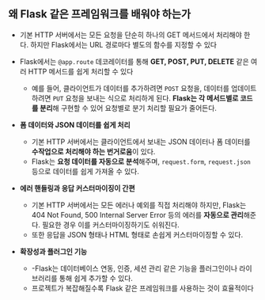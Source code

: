 ## 왜 Flask 같은 프레임워크를 배워야 하는가

- 기본 HTTP 서버에서는 모든 요청을 단순히 하나의 GET 메서드에서 처리해야 한다. 하지만 Flask에서는 URL 경로마다 별도의 함수를 지정할 수 있다

- Flask에서는 `@app.route` 데코레이터를 통해 **GET, POST, PUT, DELETE** 같은 여러 HTTP 메서드를 쉽게 처리할 수 있다
	- 예를 들어, 클라이언트가 데이터를 추가하려면 `POST` 요청을, 데이터를 업데이트하려면 `PUT` 요청을 보내는 식으로 처리하게 된다. **Flask는 각 메서드별로 코드를 분리**해 구현할 수 있어 요청별로 분기 처리할 필요가 줄어든다.
 - **폼 데이터와 JSON 데이터를 쉽게 처리**
	 - 기본 HTTP 서버에서는 클라이언트에서 보내는 JSON 데이터나 폼 데이터를 **수작업으로 처리해야 하는 번거로움**이 있다.
	- Flask는 **요청 데이터를 자동으로 분석**해주며, `request.form`, `request.json` 등으로 데이터를 쉽게 가져올 수 있다.
- **에러 핸들링과 응답 커스터마이징이 간편**
	- 기본 HTTP 서버에서는 모든 에러나 예외를 직접 처리해야 하지만, Flask는 404 Not Found, 500 Internal Server Error 등의 에러를 **자동으로 관리**해준다. 필요한 경우 이를 커스터마이징하기도 쉬워진다.
	- 또한 응답을 JSON 형태나 HTML 형태로 손쉽게 커스터마이징할 수 있다.
- **확장성과 플러그인 기능**
	- -Flask는 데이터베이스 연동, 인증, 세션 관리 같은 기능을 플러그인이나 라이브러리를 통해 쉽게 추가할 수 있다.
	- 프로젝트가 복잡해질수록 Flask 같은 프레임워크를 사용하는 것이 효율적이다
	